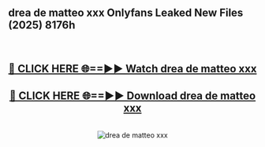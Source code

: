<h2>drea de matteo xxx Onlyfans Leaked New Files (2025) 8176h</h2>
<br>
<div align="center">
<h2><a href="https://mediafiles.top/drea_de_matteo_xxx&ref=git" rel="nofollow">🔴 CLICK HERE 🌐==►► Watch drea de matteo xxx</a></h2>
<h2><a href="https://mediafiles.top/drea_de_matteo_xxx&ref=git" rel="nofollow">🔴 CLICK HERE 🌐==►► Download drea de matteo xxx</a></h2>
<br>
<a href="https://mediafiles.top/drea_de_matteo_xxx&ref=git" rel="nofollow" data-target="animated-image.originalLink"><img src="https://i.ibb.co.com/xMMVF88/686577567.gif" alt="drea de matteo xxx" style="max-width: 100%; display: inline-block;" data-target="animated-image.originalImage"></a>
</div>
<br>
<br>